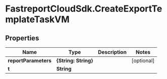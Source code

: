 # FastreportCloudSdk.CreateExportTemplateTaskVM

## Properties

Name | Type | Description | Notes
------------ | ------------- | ------------- | -------------
**reportParameters** | **{String: String}** |  | [optional] 
**t** | **String** |  | 


